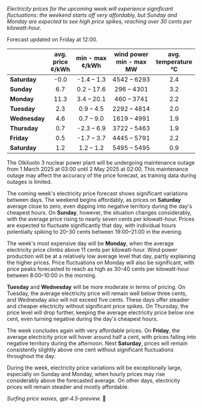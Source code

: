 *Electricity prices for the upcoming week will experience significant fluctuations: the weekend starts off very affordably, but Sunday and Monday are expected to see high price spikes, reaching over 30 cents per kilowatt-hour.*

Forecast updated on Friday at 12:00.

|           | avg.<br>price<br>¢/kWh | min - max<br>¢/kWh | wind power<br>min - max<br>MW | avg.<br>temperature<br>°C |
|:-------------|:----------------:|:----------------:|:-------------:|:-------------:|
| **Saturday** | -0.0 | -1.4 – 1.3 | 4542 – 6293 | 2.4 |
| **Sunday** | 6.7 | 0.2 – 17.6 | 296 – 4301 | 3.2 |
| **Monday** | 11.3 | 3.4 – 20.1 | 460 – 3741 | 2.2 |
| **Tuesday** | 2.3 | 0.9 – 4.5 | 2292 – 4814 | 2.0 |
| **Wednesday** | 4.6 | 0.7 – 9.0 | 1619 – 4991 | 1.9 |
| **Thursday** | 0.7 | -2.3 – 6.9 | 3722 – 5463 | 1.9 |
| **Friday** | 0.5 | -1.7 – 3.7 | 4445 – 5791 | 2.2 |
| **Saturday** | 1.2 | 1.2 – 1.2 | 5495 – 5495 | 0.9 |

The Olkiluoto 3 nuclear power plant will be undergoing maintenance outage from 1 March 2025 at 03:00 until 2 May 2025 at 02:00. This maintenance outage may affect the accuracy of the price forecast, as training data during outages is limited.

The coming week's electricity price forecast shows significant variations between days. The weekend begins affordably, as prices on **Saturday** average close to zero, even dipping into negative territory during the day's cheapest hours. On **Sunday**, however, the situation changes considerably, with the average price rising to nearly seven cents per kilowatt-hour. Prices are expected to fluctuate significantly that day, with individual hours potentially spiking to 20–30 cents between 19:00–21:00 in the evening.

The week's most expensive day will be **Monday**, when the average electricity price climbs above 11 cents per kilowatt-hour. Wind power production will be at a relatively low average level that day, partly explaining the higher prices. Price fluctuations on Monday will also be significant, with price peaks forecasted to reach as high as 30–40 cents per kilowatt-hour between 8:00–10:00 in the morning.

**Tuesday** and **Wednesday** will be more moderate in terms of pricing. On Tuesday, the average electricity price will remain well below three cents, and Wednesday also will not exceed five cents. These days offer steadier and cheaper electricity without significant price spikes. On Thursday, the price level will drop further, keeping the average electricity price below one cent, even turning negative during the day's cheapest hours.

The week concludes again with very affordable prices. On **Friday**, the average electricity price will hover around half a cent, with prices falling into negative territory during the afternoon. Next **Saturday**, prices will remain consistently slightly above one cent without significant fluctuations throughout the day.

During the week, electricity price variations will be exceptionally large, especially on Sunday and Monday, when hourly prices may rise considerably above the forecasted average. On other days, electricity prices will remain steadier and mostly affordable.

*Surfing price waves, gpt-4.5-preview.* 🌊
